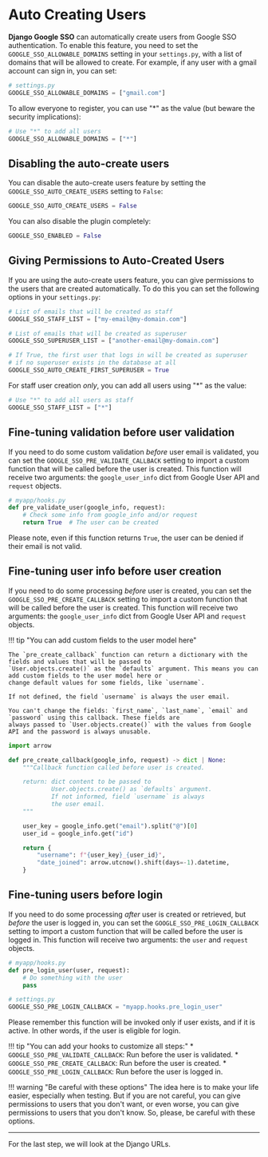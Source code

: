 # Auto Creating Users

**Django Google SSO** can automatically create users from Google SSO authentication. To enable this feature, you need to
set the `GOOGLE_SSO_ALLOWABLE_DOMAINS` setting in your `settings.py`, with a list of domains that will be allowed to create.
For example, if any user with a gmail account can sign in, you can set:

```python
# settings.py
GOOGLE_SSO_ALLOWABLE_DOMAINS = ["gmail.com"]
```

To allow everyone to register, you can use "*" as the value (but beware the security implications):

```python
# Use "*" to add all users
GOOGLE_SSO_ALLOWABLE_DOMAINS = ["*"]
```

## Disabling the auto-create users

You can disable the auto-create users feature by setting the `GOOGLE_SSO_AUTO_CREATE_USERS` setting to `False`:

```python
GOOGLE_SSO_AUTO_CREATE_USERS = False
```

You can also disable the plugin completely:

```python
GOOGLE_SSO_ENABLED = False
```

## Giving Permissions to Auto-Created Users

If you are using the auto-create users feature, you can give permissions to the users that are created automatically. To do
this you can set the following options in your `settings.py`:

```python
# List of emails that will be created as staff
GOOGLE_SSO_STAFF_LIST = ["my-email@my-domain.com"]

# List of emails that will be created as superuser
GOOGLE_SSO_SUPERUSER_LIST = ["another-email@my-domain.com"]

# If True, the first user that logs in will be created as superuser
# if no superuser exists in the database at all
GOOGLE_SSO_AUTO_CREATE_FIRST_SUPERUSER = True
```

For staff user creation _only_, you can add all users using "*" as the value:

```python
# Use "*" to add all users as staff
GOOGLE_SSO_STAFF_LIST = ["*"]
```

## Fine-tuning validation before user validation

If you need to do some custom validation _before_ user email is validated, you can set the
`GOOGLE_SSO_PRE_VALIDATE_CALLBACK` setting to import a custom function that will be called before the user is created.
This function will receive two arguments: the `google_user_info` dict from Google User API and `request` objects.

```python
# myapp/hooks.py
def pre_validate_user(google_info, request):
    # Check some info from google_info and/or request
    return True  # The user can be created
```

Please note, even if this function returns `True`, the user can be denied if their email is not valid.

## Fine-tuning user info before user creation

If you need to do some processing _before_ user is created, you can set the
`GOOGLE_SSO_PRE_CREATE_CALLBACK` setting to import a custom function that will be called before the user is created.
This function will receive two arguments: the `google_user_info` dict from Google User API and `request` objects.

!!! tip "You can add custom fields to the user model here"

    The `pre_create_callback` function can return a dictionary with the fields and values that will be passed to
    `User.objects.create()` as the `defaults` argument. This means you can add custom fields to the user model here or
    change default values for some fields, like `username`.

    If not defined, the field `username` is always the user email.

    You can't change the fields: `first_name`, `last_name`, `email` and `password` using this callback. These fields are
    always passed to `User.objects.create()` with the values from Google API and the password is always unusable.


```python
import arrow

def pre_create_callback(google_info, request) -> dict | None:
    """Callback function called before user is created.

    return: dict content to be passed to
            User.objects.create() as `defaults` argument.
            If not informed, field `username` is always
            the user email.
    """

    user_key = google_info.get("email").split("@")[0]
    user_id = google_info.get("id")

    return {
        "username": f"{user_key}_{user_id}",
        "date_joined": arrow.utcnow().shift(days=-1).datetime,
    }
```

## Fine-tuning users before login

If you need to do some processing _after_ user is created or retrieved,
but _before_ the user is logged in, you can set the
`GOOGLE_SSO_PRE_LOGIN_CALLBACK` setting to import a custom function that will be called before the user is logged in.
This function will receive two arguments: the `user` and `request` objects.

```python
# myapp/hooks.py
def pre_login_user(user, request):
    # Do something with the user
    pass

# settings.py
GOOGLE_SSO_PRE_LOGIN_CALLBACK = "myapp.hooks.pre_login_user"
```

Please remember this function will be invoked only if user exists, and if it is active.
In other words, if the user is eligible for login.

!!! tip "You can add your hooks to customize all steps:"
    * `GOOGLE_SSO_PRE_VALIDATE_CALLBACK`: Run before the user is validated.
    * `GOOGLE_SSO_PRE_CREATE_CALLBACK`: Run before the user is created.
    * `GOOGLE_SSO_PRE_LOGIN_CALLBACK`: Run before the user is logged in.


!!! warning "Be careful with these options"
    The idea here is to make your life easier, especially when testing. But if you are not careful, you can give
    permissions to users that you don't want, or even worse, you can give permissions to users that you don't know.
    So, please, be careful with these options.

---

For the last step, we will look at the Django URLs.
